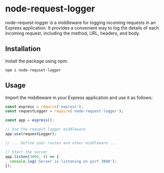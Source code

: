 # node-request-logger

node-request-logger is a middleware for logging incoming requests in an Express application. It provides a convenient way to log the details of each incoming request, including the method, URL, headers, and body.

## Installation

Install the package using npm:

```shell
npm i node-requset-logger
```

## Usage
Import the middleware in your Express application and use it as follows:

```javascript
const express = require('express');
const requestLogger = require('node-request-logger');

const app = express();

// Use the request logger middleware
app.use(requestLogger);

// ... Define your routes and other middleware ...

// Start the server
app.listen(3000, () => {
  console.log('Server is listening on port 3000');
});
```
